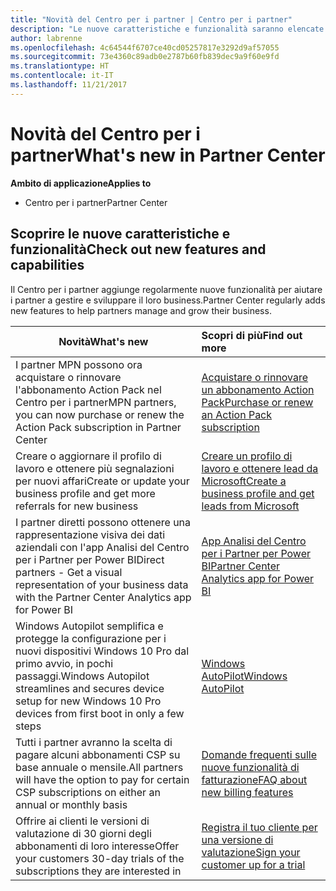 ```yaml
---
title: "Novità del Centro per i partner | Centro per i partner"
description: "Le nuove caratteristiche e funzionalità saranno elencate qui."
author: labrenne
ms.openlocfilehash: 4c64544f6707ce40cd05257817e3292d9af57055
ms.sourcegitcommit: 73e4360c89adb0e2787b60fb839dec9a9f60e9fd
ms.translationtype: HT
ms.contentlocale: it-IT
ms.lasthandoff: 11/21/2017
---
```

# <a name="whats-new-in-partner-center"></a><span data-ttu-id="2b2fc-103">Novità del Centro per i partner</span><span class="sxs-lookup"><span data-stu-id="2b2fc-103">What's new in Partner Center</span></span>

**<span data-ttu-id="2b2fc-104">Ambito di applicazione</span><span class="sxs-lookup"><span data-stu-id="2b2fc-104">Applies to</span></span>**

-  <span data-ttu-id="2b2fc-105">Centro per i partner</span><span class="sxs-lookup"><span data-stu-id="2b2fc-105">Partner Center</span></span>

## <a name="check-out-new-features-and-capabilities"></a><span data-ttu-id="2b2fc-106">Scoprire le nuove caratteristiche e funzionalità</span><span class="sxs-lookup"><span data-stu-id="2b2fc-106">Check out new features and capabilities</span></span> 

<span data-ttu-id="2b2fc-107">Il Centro per i partner aggiunge regolarmente nuove funzionalità per aiutare i partner a gestire e sviluppare il loro business.</span><span class="sxs-lookup"><span data-stu-id="2b2fc-107">Partner Center regularly adds new features to help partners manage and grow their business.</span></span>


|**<span data-ttu-id="2b2fc-108">Novità</span><span class="sxs-lookup"><span data-stu-id="2b2fc-108">What's new</span></span>**   |**<span data-ttu-id="2b2fc-109">Scopri di più</span><span class="sxs-lookup"><span data-stu-id="2b2fc-109">Find out more</span></span>**   |
|----------------------|:-----------------|
|<span data-ttu-id="2b2fc-110">I partner MPN possono ora acquistare o rinnovare l'abbonamento Action Pack nel Centro per i partner</span><span class="sxs-lookup"><span data-stu-id="2b2fc-110">MPN partners, you can now purchase or renew the Action Pack subscription in Partner Center</span></span>   | [<span data-ttu-id="2b2fc-111">Acquistare o rinnovare un abbonamento Action Pack</span><span class="sxs-lookup"><span data-stu-id="2b2fc-111">Purchase or renew an Action Pack subscription</span></span>](mpn-get-action-pack.md)|
|<span data-ttu-id="2b2fc-112">Creare o aggiornare il profilo di lavoro e ottenere più segnalazioni per nuovi affari</span><span class="sxs-lookup"><span data-stu-id="2b2fc-112">Create or update your business profile and get more referrals for new business</span></span>   | [<span data-ttu-id="2b2fc-113">Creare un profilo di lavoro e ottenere lead da Microsoft</span><span class="sxs-lookup"><span data-stu-id="2b2fc-113">Create a business profile and get leads from Microsoft</span></span>](referrals.md)|
|<span data-ttu-id="2b2fc-114">I partner diretti possono ottenere una rappresentazione visiva dei dati aziendali con l'app Analisi del Centro per i Partner per Power BI</span><span class="sxs-lookup"><span data-stu-id="2b2fc-114">Direct partners - Get a visual representation of your business data with the Partner Center Analytics app for Power BI</span></span>   | [<span data-ttu-id="2b2fc-115">App Analisi del Centro per i Partner per Power BI</span><span class="sxs-lookup"><span data-stu-id="2b2fc-115">Partner Center Analytics app for Power BI</span></span>](power-bi-app-for-direct-partners.md)   |
|<span data-ttu-id="2b2fc-116">Windows Autopilot semplifica e protegge la configurazione per i nuovi dispositivi Windows 10 Pro dal primo avvio, in pochi passaggi.</span><span class="sxs-lookup"><span data-stu-id="2b2fc-116">Windows Autopilot streamlines and secures device setup for new Windows 10 Pro devices from first boot in only a few steps</span></span>   |[<span data-ttu-id="2b2fc-117">Windows AutoPilot</span><span class="sxs-lookup"><span data-stu-id="2b2fc-117">Windows AutoPilot</span></span>](autopilot.md)   |
|<span data-ttu-id="2b2fc-118">Tutti i partner avranno la scelta di pagare alcuni abbonamenti CSP su base annuale o mensile.</span><span class="sxs-lookup"><span data-stu-id="2b2fc-118">All partners will have the option to pay for certain CSP subscriptions on either an annual or monthly basis</span></span>   |[<span data-ttu-id="2b2fc-119">Domande frequenti sulle nuove funzionalità di fatturazione</span><span class="sxs-lookup"><span data-stu-id="2b2fc-119">FAQ about new billing features</span></span>](faq-about-new-billing-features.md)   |
|<span data-ttu-id="2b2fc-120">Offrire ai clienti le versioni di valutazione di 30 giorni degli abbonamenti di loro interesse</span><span class="sxs-lookup"><span data-stu-id="2b2fc-120">Offer your customers 30-day trials of the subscriptions they are interested in</span></span>   |[<span data-ttu-id="2b2fc-121">Registra il tuo cliente per una versione di valutazione</span><span class="sxs-lookup"><span data-stu-id="2b2fc-121">Sign your customer up for a trial</span></span>](offer-your-customers-trials-of-microsoft-products.md)   